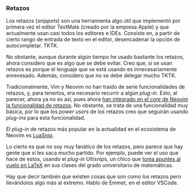 


### Retazos

Los retazos (_snippets_) son una herramienta algo útil que implementó por
primera vez el editor TextMate (creado por la empresa Apple) y que
actualmente usan casi todos los editores e IDEs. Consiste en, a partir de
cierto rango de entrada de texto en el editor, desencadenar la opción de
autocompletar. TKTK.

No obstante, aunque durante algún tiempo he usado bastante los retazos,
ahora considero que es algo que se debe evitar. Creo que, si se usan retazos
es porque el lenguaje que se está usando es innecesariamente enrevesado.
Además, considero que no se debe delegar mucho TKTK.

Tradicionalmente, Vim y Neovim no han traído de serie funcionalidades de
retazos, y, para tenerlos, era necesario recurrir a algún _plug-in_. Esto,
al parecer, ahora ya no es así, pues ahora [han integrado en el _core_ de
Neovim la funcionalidad de
retazos](https://github.com/neovim/neovim/pull/25301). No obstante, se trata
de una funcionalidad muy básica, por lo que los _power users_ de los retazos
creo que seguirán usando _plug-ins_ para esta funcionalidad.

El _plug-in_ de retazos más popular en la actualidad en el ecosistema de
Neovim es [LuaSnip](https://github.com/L3MON4D3/LuaSnip).

Lo cierto es que no soy muy fanático de los retazos, pero parece que hay
gente que sí les saca mucho partido. Por ejemplo, puede ver el uso que hace
de estos, usando el _plug-in_ Ultisnips, un chico que [toma apuntes al vuelo
en LaTeX](https://castel.dev/post/lecture-notes-1/) en sus clases del grado
universitario de matemáticas.

Hay que decir también que existen cosas que son como los retazos pero
llevándolos algo más al extremo. Hablo de Emmet, en el editor VSCode.


